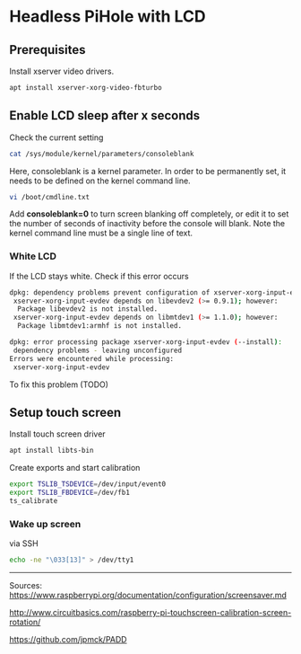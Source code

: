 # Headless PiHole with LCD

## Prerequisites
Install xserver video drivers.  
```Bash
apt install xserver-xorg-video-fbturbo
```
## Enable LCD sleep after **x** seconds
Check the current setting
```Bash
cat /sys/module/kernel/parameters/consoleblank
```

Here, consoleblank is a kernel parameter. In order to be permanently set, it needs to be defined on the kernel command line.

```Bash
vi /boot/cmdline.txt
```
Add **consoleblank=0** to turn screen blanking off completely, or edit it to set the number of seconds of inactivity before the console will blank. Note the kernel command line must be a single line of text.
### White LCD
If the LCD stays white. Check if this error occurs
```Bash
dpkg: dependency problems prevent configuration of xserver-xorg-input-evdev:
 xserver-xorg-input-evdev depends on libevdev2 (>= 0.9.1); however:
  Package libevdev2 is not installed.
 xserver-xorg-input-evdev depends on libmtdev1 (>= 1.1.0); however:
  Package libmtdev1:armhf is not installed.

dpkg: error processing package xserver-xorg-input-evdev (--install):
 dependency problems - leaving unconfigured
Errors were encountered while processing:
 xserver-xorg-input-evdev
```
To fix this problem (TODO)

## Setup touch screen
Install touch screen driver
```Bash
apt install libts-bin
```

Create exports and start calibration
```Bash
export TSLIB_TSDEVICE=/dev/input/event0  
export TSLIB_FBDEVICE=/dev/fb1
ts_calibrate
```
### Wake up screen
via SSH
```Bash
echo -ne "\033[13]" > /dev/tty1
```

---
Sources:  
https://www.raspberrypi.org/documentation/configuration/screensaver.md

http://www.circuitbasics.com/raspberry-pi-touchscreen-calibration-screen-rotation/

https://github.com/jpmck/PADD